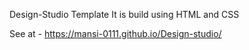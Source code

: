 Design-Studio Template
It is build using HTML and CSS

See at - https://mansi-0111.github.io/Design-studio/
